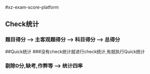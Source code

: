 #xz-exam-score-platform

## Check统计
### 题目得分 --> 主客观题得分 --> 科目得分 --> 总得分
##Quick统计
###没有check统计就进行check统计,有就执行Quick统计
### 剔除0分,缺考,作弊等 --> 统计四率